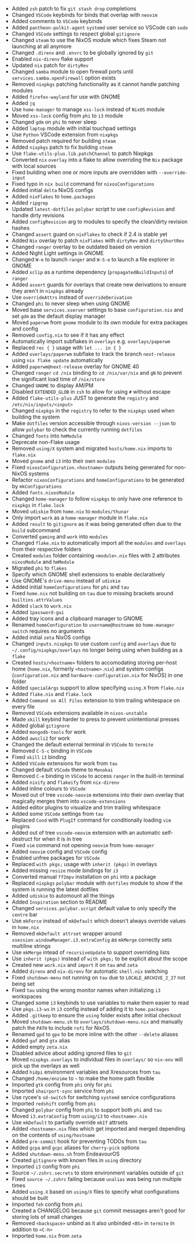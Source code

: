 - Added `zsh` patch to fix `git stash drop` completions
- Changed `VSCode` keybinds for binds that overlap with `neovim`
- Added comments to `VSCode` keybinds
- Added `pantheon-polkit-agent` `systemd` user service so VSCode can `sudo`
- Changed `VSCode` settings to respect global `gitignore`
- Changed `steam` to use the NixOS module which fixes Steam not launching at all anymore
- Changed `.direnv` and `.envrc` to be globally ignored by `git`
- Enabled `nix-direnv` flake support
- Updated `nix` patch for `dirtyRev`
- Changed `samba` module to open firewall ports until `services.samba.openFirewall` option exists
- Removed `nixpkgs` patching functionality as it cannot handle patching modules
- Added `firefox-wayland` for use with GNOME
- Added `jq`
- Use `home-manager` to manage `xss-lock` instead of `NixOS` module
- Moved `xss-lock` config from `phi` to `i3` module
- Changed `gdm` on `phi` to never sleep
- Added `laptop` module with initial touchpad settings
- Use `Python` VSCode extension from `nixpkgs`
- Removed patch required for building `steam`
- Added `nixpkgs` patch to fix building `steam`
- Use `flake-utils-plus.lib.patchChannel` to patch Nixpkgs
- Converted `nix` `overlay` into a flake to allow overriding the `Nix` package with local sources
- Fixed building when one or more inputs are overridden with `--override-input`
- Fixed typo in `nix build` command for `nixosConfigurations`
- Added initial `delta` NixOS configs
- Added `nixFlakes` to `home.packages`
- Added `ripgrep`
- Updated `latest-dotfiles` `polybar` script to use `configRevision` and handle dirty revisions
- Added `configRevision` arg to modules to specify the clean/dirty revision hashes
- Changed `assert` guard on `nixFlakes` to check if 2.4 is stable yet
- Added `Nix` overlay to patch `nixFlakes` with `dirtyRev` and `dirtyShortRev`
- Changed `ranger` overlay to be outdated based on version
- Added Night Light settings in GNOME
- Changed `W-e` to launch `ranger` and `W-S-e` to launch a file explorer in GNOME
- Added `xclip` as a runtime dependency (`propagatedBuildInputs`) of `ranger`
- Added `assert` guards for overlays that create new derivations to ensure they aren't in `nixpkgs` already
- Use `overrideAttrs` instead of `overrideDerivation`
- Changed `phi` to never sleep when using GNOME
- Moved base `services.xserver` settings to base `configuration.nix` and set `gdm` as the default display manager
- Moved `paperwm` from `gnome` module to its own module for extra packages and config
- Removed `config.nix` to see if it has any effect
- Automatically import subflakes in `overlays` e.g. `overlays/paperwm`
- Replaced `rec { }` usage with `let ... in { }`
- Added `overlays/paperwm` subflake to track the branch `next-release` using `nix flake update` automatically
- Added `paperwm@next-release` overlay for GNOME 40
- Changed `ranger` `cd /nix` binding to `cd /nix/var/nix` and `gN` to prevent the significant load time of `/nix/store`
- Changed `GNOME` to display AM/PM
- Disabled `EXTENDED_GLOB` in `zsh` to allow for using `#` without escape
- Added `flake-utils-plus` JUST to generate the `registry` and `/etc/nix/inputs/<input>`
- Changed `nixpkgs` in the `registry` to refer to the `nixpkgs` used when building the system
- Make `dotfiles` version accessible through `nixos-version --json` to allow `polybar` to check the currently running `dotfiles`
- Changed `fonts` into `hmModule`
- Deprecate non-Flake usage
- Removed `using/X` system and migrated `hosts/home.nix` imports to `flake.nix`
- Moved `gnome` and `i3` into their own `modules`
- Fixed `nixosConfiguration.<hostname>` outputs being generated for non-NixOS systems
- Refactor `nixosConfigurations` and `homeConfigurations` to be generated by `mkConfigurations`
- Added `fonts.nixosModule`
- Changed `home-manager` to follow `nixpkgs` to only have one reference to `nixpkgs` in `flake.lock`
- Moved `udiskie` from `home.nix` to `modules/thunar`
- Only import `work` as a `home-manager` module in `flake.nix`
- Added `result` to `gitignore` as it was being generated often due to the `build` subcommand
- Converted `gaming` and `work` into `modules`
- Changed `flake.nix` to automatically import all the `modules` and `overlays` from their respective folders
- Created `modules` folder containing `<module>.nix` files with 2 attributes `nixosModule` and `hmModule`
- Migrated `phi` to `flakes`
- Specify which GNOME shell extensions to enable declaratively
- Use GNOME's `drive-menu` instead of `udiskie`
- Added initial `homeConfigurations` for `phi` and `tau`
- Fixed `home.nix` not building on `tau` due to missing brackets around `builtins.attrValues`
- Added `slack` to `work.nix`
- Added `1password-gui`
- Added tray icons and a clipboard manager to GNOME
- Renamed `homeConfiguration` to `username@hostname` so `home-manager switch` requires no arguments
- Added initial `zeta` NixOS configs
- Changed `inputs.nixpkgs` to use custom `config` and `overlays` due to `~/.config/nixpkgs/overlays` no longer being using when building as a `flake`
- Created `hosts/<hostname>` folders to accomodating storing per-host home (`home.nix`, formerly `<hostname>.nix`) and system configs (`configuration.nix` and `hardware-configuration.nix` for NixOS) in one folder
- Added `specialArgs` support to allow specifying `using.X` from `flake.nix`
- Added `flake.nix` and `flake.lock`
- Added `Command on All Files` extension to trim trailing whitespace on every file
- Removed `VSCode` extensions available in `nixos-unstable`
- Made `xkill` keybind harder to press to prevent unintentional presses
- Added global `gitignore`
- Added `mongodb-tools` for work
- Added `awscli2` for work
- Changed the default external terminal in `VSCode` to `termite`
- Removed `C-S-c` binding in `VSCode`
- Fixed `xkill` `i3` binding
- Added `VSCode` extensions for work from `tau`
- Changed default `VSCode` theme to `Monokai`
- Removed `C-e` binding in `VSCode` to access `ranger` in the built-in terminal
- Added `nixify` and `flakeify` from `nix-direnv`
- Added inline colours to `VSCode`
- Moved out of tree `vscode-neovim` extensions into their own overlay that magically merges them into `vscode-extensions`
- Added editor plugins to visualize and trim trailing whitespace
- Added some `VSCode` settings from `tau`
- Replaced `Cond` with `PlugIf` command for conditionally loading `vim` plugins
- Added out of tree `vscode-neovim` extension with an automatic self-destruct for when it is in tree
- Fixed `vim` command not opening `neovim` from `home-manager`
- Added `neovim` config and `VSCode` config
- Enabled unfree packages for `VSCode`
- Replaced `with pkgs;` usage with `inherit (pkgs)` in overlays
- Added missing `resize` mode bindings for `i3`
- Converted manual `ff2mpv` installation on `phi` into a package
- Replaced `nixpkgs` `polybar` module with `dotfiles` module to show if the system is running the latest dotfiles
- Added `udiskie` to automount all the things
- Added `Inspiration` section to README
- Changed `services.polybar.script` default value to only specify the `centre` bar
- Use `mkForce` instead of `mkDefault` which doesn't always override values in `home.nix`
- Removed `mkDefault attrset` wrapper around `xsession.windowManager.i3.extraConfig` as `mkMerge` correctly sets multiline strings
- Use `mkMerge` intead of `recursiveUpdate` to support overriding lists
- Use `inherit (pkgs)` instead of `with pkgs;` to be explicit about the scope
- Created new `work.nix` and `import` it on `tau` and `zeta`
- Added `direnv` and `nix-direnv` for automatic `shell.nix` switching
- Fixed `shutdown-menu` not running on `tau` due to `LOCALE_ARCHIVE_2_27` not being set
- Fixed `tau` using the wrong monitor names when initializing `i3` workspaces
- Changed some `i3` keybinds to use variables to make them easier to read
- Use `pkgs.i3-ws` in `i3` config instead of adding it to `home.packages`
- Added `.gitkeep` to ensure the `using` folder exists after initial checkout
- Moved `shutdown-menu.sh` to `overlays/shutdown-menu.nix` and manually patch the `PATH` to include `rofi` for NixOS
- Renamed `gpd` to `gpx` to be more inline with the other `--delete` aliases
- Added `gaf` and `gtx` alias
- Added empty `zeta.nix`
- Disabled advice about adding ignored files to `git`
- Moved `nixpkgs.overlays` to individual files in `overlays/` so `nix-env` will pick up the overlays as well
- Added `hidpi` environment variables and Xresources from `tau`
- Changed `/home/enzime` to `~` to make the home path flexible
- Imported `gtk` config from `phi` only for `phi`
- Imported `shairport-sync` service from `phi`
- Use rycee's `sd-switch` for switching `systemd` service configurations
- Imported `redshift` config from `phi`
- Changed `polybar` config from `phi` to support both `phi` and `tau`
- Moved `i3.extraConfig` from `using/i3` to `<hostname>.nix`
- Use `mkDefault` to partially override `mkIf` attrsets
- Added `<hostname>.nix` files which get imported and merged depending on the contents of `using/hostname`
- Added `pre-commit` hook for preventing TODOs from `tau`
- Added `gcpa` and `gcpc` aliases for `cherry-pick` options
- Added `shutdown-menu.sh` from EndeavourOS
- Created `gitignore` with known files in `using` directory
- Imported `i3` config from `phi`
- Source `~/.zshrc.secrets` to store environment variables outside of `git`
- Fixed `source ~/.zshrc` failing because `unalias` was being run multiple times
- Added `using.X` based on `using/X` files to specify what configurations should be built
- Imported `feh` config from `phi`
- Created a CHANGELOG because `git` commit messages aren't good for storing lots of small changes
- Removed `<backspace>` unbind as it also unbinded `<BS>` in `termite` in addition to `<C-h>`
- Imported `home.nix` from `zeta`
